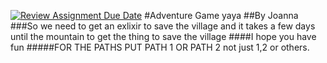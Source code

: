 [![Review Assignment Due Date](https://classroom.github.com/assets/deadline-readme-button-22041afd0340ce965d47ae6ef1cefeee28c7c493a6346c4f15d667ab976d596c.svg)](https://classroom.github.com/a/nQCZweQl)
#Adventure Game yaya
##By Joanna
###So we need to get an exlixir to save the village and it takes a few days until the mountain to get the thing to save the village
####I hope you have fun 
#####FOR THE PATHS PUT PATH 1 OR PATH 2 not just 1,2 or others. 
